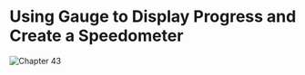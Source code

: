 # Using Gauge to Display Progress and Create a Speedometer
![Chapter 43](https://github.com/user-attachments/assets/9b9a9d86-774c-4e61-80fe-b6d5444727a0)
